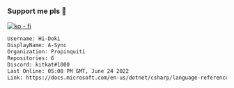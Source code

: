 ### Support me pls 🙏

[![ko - fi](https://ko-fi.com/img/githubbutton_sm.svg)](https://ko-fi.com/O5O4D6DP7)

  ```txt
  Username: Hi-Doki
  DisplayName: A-Sync
  Organization: Propinquiti
  Repositories: 6
  Discord: kitkat#1000
  Last Online: 05:08 PM GMT, June 24 2022
  Link: https://docs.microsoft.com/en-us/dotnet/csharp/language-reference/keywords/async
  ```       